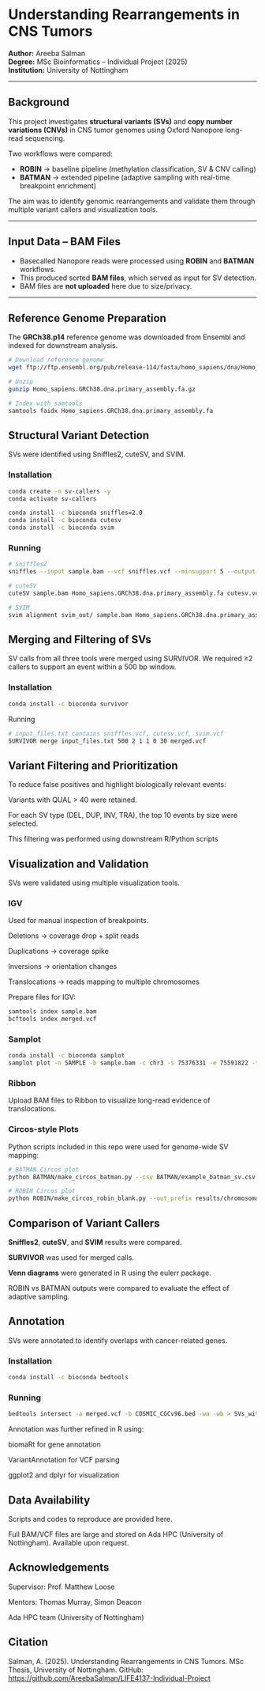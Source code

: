 # Understanding Rearrangements in CNS Tumors  

**Author:** Areeba Salman  
**Degree:** MSc Bioinformatics – Individual Project (2025)  
**Institution:** University of Nottingham  

---

## Background  

This project investigates **structural variants (SVs)** and **copy number variations (CNVs)** in CNS tumor genomes using Oxford Nanopore long-read sequencing.  

Two workflows were compared:  
- **ROBIN** → baseline pipeline (methylation classification, SV & CNV calling)  
- **BATMAN** → extended pipeline (adaptive sampling with real-time breakpoint enrichment)  

The aim was to identify genomic rearrangements and validate them through multiple variant callers and visualization tools.  

---

## Input Data – BAM Files  

- Basecalled Nanopore reads were processed using **ROBIN** and **BATMAN** workflows.  
- This produced sorted **BAM files**, which served as input for SV detection.  
- BAM files are **not uploaded** here due to size/privacy.  

---

## Reference Genome Preparation  

The **GRCh38.p14** reference genome was downloaded from Ensembl and indexed for downstream analysis.  

```bash
# Download reference genome
wget ftp://ftp.ensembl.org/pub/release-114/fasta/homo_sapiens/dna/Homo_sapiens.GRCh38.dna.primary_assembly.fa.gz

# Unzip
gunzip Homo_sapiens.GRCh38.dna.primary_assembly.fa.gz

# Index with samtools
samtools faidx Homo_sapiens.GRCh38.dna.primary_assembly.fa
```

## Structural Variant Detection

SVs were identified using Sniffles2, cuteSV, and SVIM.

### Installation
```bash
conda create -n sv-callers -y
conda activate sv-callers

conda install -c bioconda sniffles=2.0
conda install -c bioconda cutesv
conda install -c bioconda svim
```

### Running
```bash
# Sniffles2
sniffles --input sample.bam --vcf sniffles.vcf --minsupport 5 --output-rnames

# cuteSV
cuteSV sample.bam Homo_sapiens.GRCh38.dna.primary_assembly.fa cutesv.vcf ./cutesv_output

# SVIM
svim alignment svim_out/ sample.bam Homo_sapiens.GRCh38.dna.primary_assembly.fa
```

## Merging and Filtering of SVs

SV calls from all three tools were merged using SURVIVOR.
We required ≥2 callers to support an event within a 500 bp window.

### Installation
```bash
conda install -c bioconda survivor
```

Running
```bash
# input_files.txt contains sniffles.vcf, cutesv.vcf, svim.vcf
SURVIVOR merge input_files.txt 500 2 1 1 0 30 merged.vcf
```

## Variant Filtering and Prioritization

To reduce false positives and highlight biologically relevant events:

Variants with QUAL > 40 were retained.

For each SV type (DEL, DUP, INV, TRA), the top 10 events by size were selected.

This filtering was performed using downstream R/Python scripts

## Visualization and Validation

SVs were validated using multiple visualization tools.

### IGV

Used for manual inspection of breakpoints.

Deletions → coverage drop + split reads

Duplications → coverage spike

Inversions → orientation changes

Translocations → reads mapping to multiple chromosomes

Prepare files for IGV:
```bash
samtools index sample.bam
bcftools index merged.vcf
```

### Samplot
```bash
conda install -c bioconda samplot
samplot plot -n SAMPLE -b sample.bam -c chr3 -s 75376331 -e 75591822 -t DEL -o sv.png
```

### Ribbon
Upload BAM files to Ribbon to visualize long-read evidence of translocations.

### Circos-style Plots
Python scripts included in this repo were used for genome-wide SV mapping:
```bash
# BATMAN Circos plot
python BATMAN/make_circos_batman.py --csv BATMAN/example_batman_sv.csv --out_prefix results/chromosomal_map_BATMAN

# ROBIN Circos plot
python ROBIN/make_circos_robin_blank.py --out_prefix results/chromosomal_map_ROBIN.
```

## Comparison of Variant Callers

**Sniffles2**, **cuteSV**, and **SVIM** results were compared.

**SURVIVOR** was used for merged calls.

**Venn diagrams** were generated in R using the eulerr package.

ROBIN vs BATMAN outputs were compared to evaluate the effect of adaptive sampling.

## Annotation

SVs were annotated to identify overlaps with cancer-related genes.

### Installation
```bash
conda install -c bioconda bedtools
```
### Running
```bash
bedtools intersect -a merged.vcf -b COSMIC_CGCv96.bed -wa -wb > SVs_with_genes.tsv
```

Annotation was further refined in R using:

biomaRt for gene annotation

VariantAnnotation for VCF parsing

ggplot2 and dplyr for visualization

## Data Availability

Scripts and codes to reproduce are provided here.

Full BAM/VCF files are large and stored on Ada HPC (University of Nottingham). Available upon request.

## Acknowledgements

Supervisor: Prof. Matthew Loose

Mentors: Thomas Murray, Simon Deacon

Ada HPC team (University of Nottingham)

## Citation
Salman, A. (2025). Understanding Rearrangements in CNS Tumors. MSc Thesis, University of Nottingham.
GitHub: https://github.com/AreebaSalman/LIFE4137-Individual-Project
